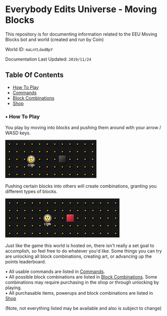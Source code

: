 # Everybody Edits Universe - Moving Blocks
This repository is for documenting information related to the EEU Moving Blocks bot and world (created and run by Coin)

World ID: `maLnYLdadBpY`

Documentation Last Updated: `2019/11/24`

## Table Of Contents

- [How To Play](#tutorial)
- [Commands](Commands.md)
- [Block Combinations](Combinations.md)
- [Shop](Shop.md)

### <a id="tutorial">• How To Play</a>
You play by moving into blocks and pushing them around with your arrow / WASD keys.

![movegif](https://github.com/PaulZ0/EEUMovingBlocks/blob/master/files/gifs/move.gif)

Pushing certain blocks into others will create combinations, granting you different types of blocks.

![combogif](https://github.com/PaulZ0/EEUMovingBlocks/blob/master/files/gifs/combo.gif)

Just like the game this world is hosted on, there isn't really a set goal to accomplish, so feel free to do whatever you'd like.
Some things you can try are unlocking all block combinations, creating art, or advancing up the points leaderboard.

• All usable commands are listed in [Commands](Commands.md).\
• All possible block combinations are listed in [Block Combinations](Combinations.md). Some combinations may require purchasing in the shop or through unlocking by playing.\
• All purchasable items, powerups and block combinations are listed in [Shop](Shop.md)

(Note, not everything listed may be available and also is subject to change)
